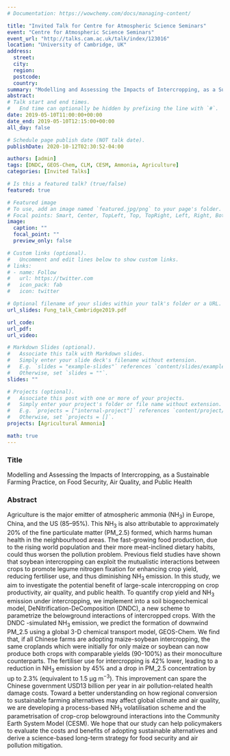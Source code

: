 ```yaml
---
# Documentation: https://wowchemy.com/docs/managing-content/

title: "Invited Talk for Centre for Atmospheric Science Seminars"
event: "Centre for Atmospheric Science Seminars"
event_url: "http://talks.cam.ac.uk/talk/index/123016"
location: "University of Cambridge, UK"
address:
  street:
  city:
  region:
  postcode:
  country:
summary: "Modelling and Assessing the Impacts of Intercropping, as a Sustainable Farming Practice, on Food Security, Air Quality, and Public Health"
abstract:
# Talk start and end times.
#   End time can optionally be hidden by prefixing the line with `#`.
date: 2019-05-10T11:00:00+00:00
date_end: 2019-05-10T12:15:00+00:00
all_day: false

# Schedule page publish date (NOT talk date).
publishDate: 2020-10-12T02:30:52-04:00

authors: [admin]
tags: [DNDC, GEOS-Chem, CLM, CESM, Ammonia, Agriculture]
categories: [Invited Talks]

# Is this a featured talk? (true/false)
featured: true

# Featured image
# To use, add an image named `featured.jpg/png` to your page's folder.
# Focal points: Smart, Center, TopLeft, Top, TopRight, Left, Right, BottomLeft, Bottom, BottomRight.
image:
  caption: ""
  focal_point: ""
  preview_only: false

# Custom links (optional).
#   Uncomment and edit lines below to show custom links.
# links:
# - name: Follow
#   url: https://twitter.com
#   icon_pack: fab
#   icon: twitter

# Optional filename of your slides within your talk's folder or a URL.
url_slides: Fung_talk_Cambridge2019.pdf

url_code:
url_pdf:
url_video:

# Markdown Slides (optional).
#   Associate this talk with Markdown slides.
#   Simply enter your slide deck's filename without extension.
#   E.g. `slides = "example-slides"` references `content/slides/example-slides.md`.
#   Otherwise, set `slides = ""`.
slides: ""

# Projects (optional).
#   Associate this post with one or more of your projects.
#   Simply enter your project's folder or file name without extension.
#   E.g. `projects = ["internal-project"]` references `content/project/deep-learning/index.md`.
#   Otherwise, set `projects = []`.
projects: [Agricultural Ammonia]

math: true
---
```


### Title

Modelling and Assessing the Impacts of Intercropping, as a Sustainable Farming Practice, on Food Security, Air Quality, and Public Health

### Abstract

Agriculture is the major emitter of atmospheric ammonia (NH$_3$) in Europe, China, and the US (85$–$95%). This NH$_3$ is also attributable to approximately 20% of the fine particulate matter (PM$\_{2.5}$) formed, which harms human health in the neighbourhood areas. The fast-growing food production, due to the rising world population and their more meat-inclined dietary habits, could thus worsen the pollution problem. Previous field studies have shown that soybean intercropping can exploit the mutualistic interactions between crops to promote legume nitrogen fixation for enhancing crop yield, reducing fertiliser use, and thus diminishing NH$_3$ emission. In this study, we aim to investigate the potential benefit of large-scale intercropping on crop productivity, air quality, and public health. To quantify crop yield and NH$_3$ emission under intercropping, we implement into a soil biogeochemical model, DeNitrification-DeComposition (DNDC), a new scheme to parametrize the belowground interactions of intercropped crops. With the DNDC -simulated NH$_3$ emission, we predict the formation of downwind PM$\_{2.5}$ using a global 3-D chemical transport model, GEOS-Chem. We find that, if all Chinese farms are adopting maize-soybean intercropping, the same croplands which were initially for only maize or soybean can now produce both crops with comparable yields (90-100%) as their monoculture counterparts. The fertiliser use for intercropping is 42% lower, leading to a reduction in NH$_3$ emission by 45% and a drop in PM$\_{2.5}$ concentration by up to 2.3% (equivalent to 1.5 μg m$^{-3}$). This improvement can spare the Chinese government USD13 billion per year in air pollution-related health damage costs. Toward a better understanding on how regional conversion to sustainable farming alternatives may affect global climate and air quality, we are developing a process-based NH$_3$ volatilisation scheme and the parametrisation of crop-crop belowground interactions into the Community Earth System Model (CESM). We hope that our study can help policymakers to evaluate the costs and benefits of adopting sustainable alternatives and derive a science-based long-term strategy for food security and air pollution mitigation.
